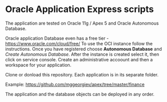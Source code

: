 # Oracle Application Express scripts

The application are tested on Oracle 11g / Apex 5 and Oracle Autonomous Database.

Oracle application Database even has a free tier - https://www.oracle.com/cloud/free/
To use the OCI instance follow the instructions.
Once you have registered choose <b>Autonomous Database</b> and <i>Create Autonomous Database</i>.
After the instance is created select it, then click on service console.
Create an administrative accoount and then a workspace for your application.

Clone or donload this repository. Each application is in its separate folder.

Example:
https://github.com/mggeorgiev/apex/tree/master/finance

The application and the database objects can be deployed in any order.
